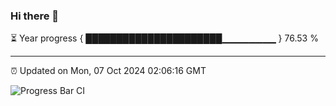 ### Hi there 👋

⏳ Year progress { ██████████████████████▁▁▁▁▁▁▁▁ } 76.53 %

---

⏰ Updated on Mon, 07 Oct 2024 02:06:16 GMT

![Progress Bar CI](https://github.com/IshwaranRudhara/GIT-ACTION/workflows/Progress%20Bar%20CI/badge.svg)
